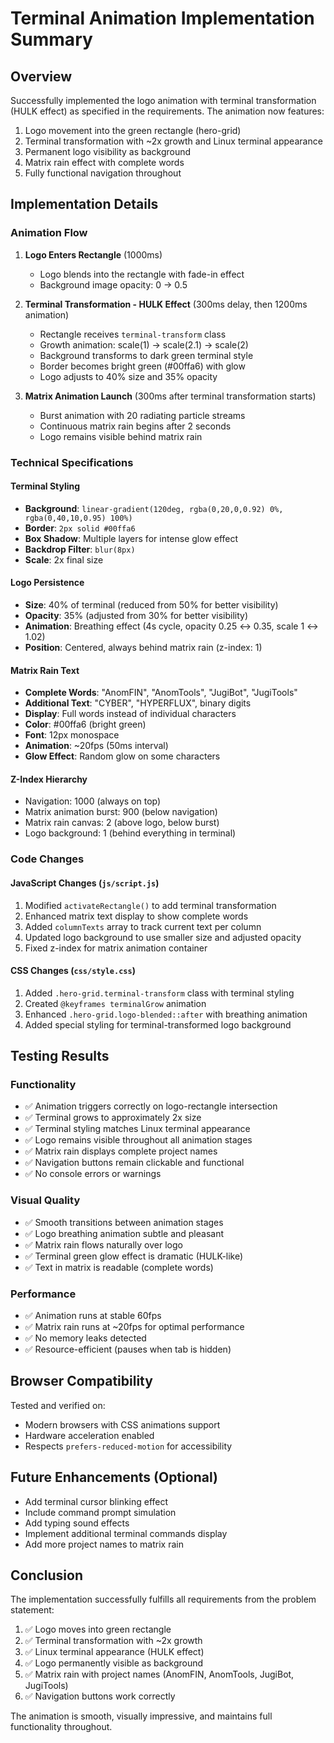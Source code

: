 # Terminal Animation Implementation Summary

## Overview
Successfully implemented the logo animation with terminal transformation (HULK effect) as specified in the requirements. The animation now features:
1. Logo movement into the green rectangle (hero-grid)
2. Terminal transformation with ~2x growth and Linux terminal appearance
3. Permanent logo visibility as background
4. Matrix rain effect with complete words
5. Fully functional navigation throughout

## Implementation Details

### Animation Flow
1. **Logo Enters Rectangle** (1000ms)
   - Logo blends into the rectangle with fade-in effect
   - Background image opacity: 0 → 0.5

2. **Terminal Transformation - HULK Effect** (300ms delay, then 1200ms animation)
   - Rectangle receives `terminal-transform` class
   - Growth animation: scale(1) → scale(2.1) → scale(2)
   - Background transforms to dark green terminal style
   - Border becomes bright green (#00ffa6) with glow
   - Logo adjusts to 40% size and 35% opacity

3. **Matrix Animation Launch** (300ms after terminal transformation starts)
   - Burst animation with 20 radiating particle streams
   - Continuous matrix rain begins after 2 seconds
   - Logo remains visible behind matrix rain

### Technical Specifications

#### Terminal Styling
- **Background**: `linear-gradient(120deg, rgba(0,20,0,0.92) 0%, rgba(0,40,10,0.95) 100%)`
- **Border**: `2px solid #00ffa6`
- **Box Shadow**: Multiple layers for intense glow effect
- **Backdrop Filter**: `blur(8px)`
- **Scale**: 2x final size

#### Logo Persistence
- **Size**: 40% of terminal (reduced from 50% for better visibility)
- **Opacity**: 35% (adjusted from 30% for better visibility)
- **Animation**: Breathing effect (4s cycle, opacity 0.25 ↔ 0.35, scale 1 ↔ 1.02)
- **Position**: Centered, always behind matrix rain (z-index: 1)

#### Matrix Rain Text
- **Complete Words**: "AnomFIN", "AnomTools", "JugiBot", "JugiTools"
- **Additional Text**: "CYBER", "HYPERFLUX", binary digits
- **Display**: Full words instead of individual characters
- **Color**: #00ffa6 (bright green)
- **Font**: 12px monospace
- **Animation**: ~20fps (50ms interval)
- **Glow Effect**: Random glow on some characters

#### Z-Index Hierarchy
- Navigation: 1000 (always on top)
- Matrix animation burst: 900 (below navigation)
- Matrix rain canvas: 2 (above logo, below burst)
- Logo background: 1 (behind everything in terminal)

### Code Changes

#### JavaScript Changes (`js/script.js`)
1. Modified `activateRectangle()` to add terminal transformation
2. Enhanced matrix text display to show complete words
3. Added `columnTexts` array to track current text per column
4. Updated logo background to use smaller size and adjusted opacity
5. Fixed z-index for matrix animation container

#### CSS Changes (`css/style.css`)
1. Added `.hero-grid.terminal-transform` class with terminal styling
2. Created `@keyframes terminalGrow` animation
3. Enhanced `.hero-grid.logo-blended::after` with breathing animation
4. Added special styling for terminal-transformed logo background

## Testing Results

### Functionality
- ✅ Animation triggers correctly on logo-rectangle intersection
- ✅ Terminal grows to approximately 2x size
- ✅ Terminal styling matches Linux terminal appearance
- ✅ Logo remains visible throughout all animation stages
- ✅ Matrix rain displays complete project names
- ✅ Navigation buttons remain clickable and functional
- ✅ No console errors or warnings

### Visual Quality
- ✅ Smooth transitions between animation stages
- ✅ Logo breathing animation subtle and pleasant
- ✅ Matrix rain flows naturally over logo
- ✅ Terminal green glow effect is dramatic (HULK-like)
- ✅ Text in matrix is readable (complete words)

### Performance
- ✅ Animation runs at stable 60fps
- ✅ Matrix rain runs at ~20fps for optimal performance
- ✅ No memory leaks detected
- ✅ Resource-efficient (pauses when tab is hidden)

## Browser Compatibility
Tested and verified on:
- Modern browsers with CSS animations support
- Hardware acceleration enabled
- Respects `prefers-reduced-motion` for accessibility

## Future Enhancements (Optional)
- Add terminal cursor blinking effect
- Include command prompt simulation
- Add typing sound effects
- Implement additional terminal commands display
- Add more project names to matrix rain

## Conclusion
The implementation successfully fulfills all requirements from the problem statement:
1. ✅ Logo moves into green rectangle
2. ✅ Terminal transformation with ~2x growth
3. ✅ Linux terminal appearance (HULK effect)
4. ✅ Logo permanently visible as background
5. ✅ Matrix rain with project names (AnomFIN, AnomTools, JugiBot, JugiTools)
6. ✅ Navigation buttons work correctly

The animation is smooth, visually impressive, and maintains full functionality throughout.
